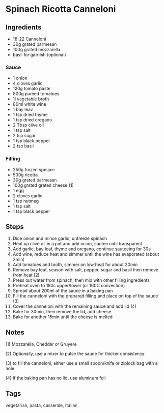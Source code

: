 # Spinach Ricotta Canneloni

## Ingredients

* 18-22 Canneloni
* 30g grated parmesan
* 100g grated mozzarella
* basil for garnish (optional)

### Sauce 

* 1 onion
* 4 cloves garlic 
* 120g tomato paste
* 800g pureed tomatoes 
* 1l vegetable broth
* 80ml white wine
* 1 bay leav
* 1 tsp dried thyme
* 1 tsp dried oregano
* 2 Tbsp olive oil
* 1 tsp salt 
* 2 tsp sugar 
* 1 tsp black pepper 
* 2 tsp basil 

### Filling 

* 250g frozen spniace 
* 500g ricotta
* 30g grated parmesan 
* 100g grated grated cheese (1)
* 1 egg 
* 2 cloves garlic 
* 1 tsp nutmeg
* 1 tsp salt 
* 1 tsp black pepper

## Steps

1. Dice onion and mince garlic, unfreeze spinach
2. Heat up olive oil in a pot and add onion, sautee until transparent 
3. Add garlic, bay leaf, thyme and oregano, continue sauteeing for 30s
4. Add wine, reduce heat and simmer until the wine has evaporated (about 2min) 
5. Add tomatoes and broth, simmer on low heat for about 20min
6. Remove bay leaf, season with salt, pepper, sugar and basil then remove from heat (2)
7. Press out water from spinach, then mix with other filling ingredients
8. Preheat oven to 180c upper/lower (or 160C convection)
9. Spread about 200ml of the sauce in a baking pan
10. Fill the canneloni with the prepared filling and place on top of the sauce (3)
11. Cover the canneloni with the remaining sauce and add lid (4)
12. Bake for 30min, then remove the lid, add cheese
13. Bake for another 15min until the cheese is melted 

## Notes

(1) Mozzarella, Cheddar or Gruyere

(2) Optionally, use a mixer to pulse the sauce for thicker consistency

(3) to fill the canneloni, either use a small spoon/knife or ziplock bag with a hole  

(4) If the baking pan has no lid, use aluminum foil

## Tags
vegetarian, pasta, casserole, Italian
